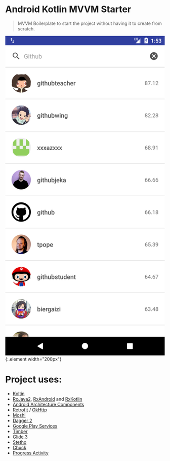 # Android Kotlin MVVM Starter
> MVVM Boilerplate to start the project without having it to create from scratch.

![ScreenShot](/screenshots/Screenshot_1535531036.png){:.element width="200px"}

# Project uses:
- [Koltin]()
- [RxJava2](https://github.com/ReactiveX/RxJava), [RxAndroid](https://github.com/ReactiveX/RxAndroid) and [RxKotlin](https://github.com/ReactiveX/RxKotlin)
- [Android Architecture Components](https://developer.android.com/topic/libraries/architecture/)
- [Retrofit](http://square.github.io/retrofit/) / [OkHttp](http://square.github.io/okhttp/)
- [Moshi](https://github.com/square/moshi)
- [Dagger 2](https://google.github.io/dagger/)
- [Google Play Services](https://developers.google.com/android/guides/overview)
- [Timber](https://github.com/JakeWharton/timber)
- [Glide 3](https://github.com/bumptech/glide)
- [Stetho](http://facebook.github.io/stetho/)
- [Chuck](https://github.com/jgilfelt/chuck)
- [Progress Activity](https://github.com/vlonjatg/progress-activity)